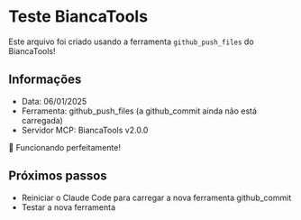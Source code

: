 # Teste BiancaTools

Este arquivo foi criado usando a ferramenta `github_push_files` do BiancaTools!

## Informações
- Data: 06/01/2025
- Ferramenta: github_push_files (a github_commit ainda não está carregada)
- Servidor MCP: BiancaTools v2.0.0

🚀 Funcionando perfeitamente!

## Próximos passos
- Reiniciar o Claude Code para carregar a nova ferramenta github_commit
- Testar a nova ferramenta